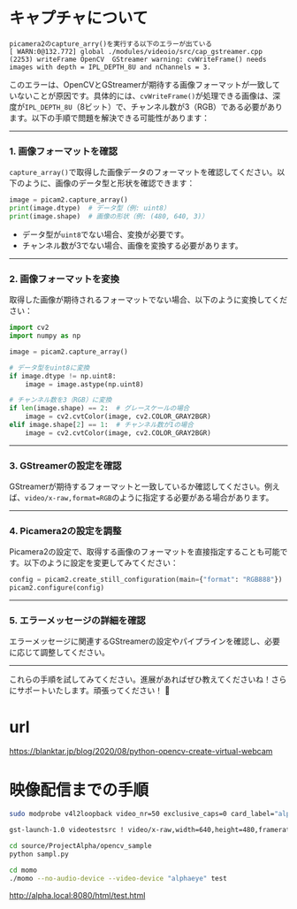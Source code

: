 # キャプチャについて

```
picamera2のcapture_arry()を実行する以下のエラーが出ている
[ WARN:0@132.772] global ./modules/videoio/src/cap_gstreamer.cpp (2253) writeFrame OpenCV  GStreamer warning: cvWriteFrame() needs images with depth = IPL_DEPTH_8U and nChannels = 3.
```

このエラーは、OpenCVとGStreamerが期待する画像フォーマットが一致していないことが原因です。具体的には、`cvWriteFrame()`が処理できる画像は、深度が`IPL_DEPTH_8U`（8ビット）で、チャンネル数が3（RGB）である必要があります。以下の手順で問題を解決できる可能性があります：

---

### 1. **画像フォーマットを確認**
`capture_array()`で取得した画像データのフォーマットを確認してください。以下のように、画像のデータ型と形状を確認できます：
```python
image = picam2.capture_array()
print(image.dtype)  # データ型（例: uint8）
print(image.shape)  # 画像の形状（例: (480, 640, 3)）
```
- データ型が`uint8`でない場合、変換が必要です。
- チャンネル数が3でない場合、画像を変換する必要があります。

---

### 2. **画像フォーマットを変換**
取得した画像が期待されるフォーマットでない場合、以下のように変換してください：
```python
import cv2
import numpy as np

image = picam2.capture_array()

# データ型をuint8に変換
if image.dtype != np.uint8:
    image = image.astype(np.uint8)

# チャンネル数を3（RGB）に変換
if len(image.shape) == 2:  # グレースケールの場合
    image = cv2.cvtColor(image, cv2.COLOR_GRAY2BGR)
elif image.shape[2] == 1:  # チャンネル数が1の場合
    image = cv2.cvtColor(image, cv2.COLOR_GRAY2BGR)
```

---

### 3. **GStreamerの設定を確認**
GStreamerが期待するフォーマットと一致しているか確認してください。例えば、`video/x-raw,format=RGB`のように指定する必要がある場合があります。

---

### 4. **Picamera2の設定を調整**
Picamera2の設定で、取得する画像のフォーマットを直接指定することも可能です。以下のように設定を変更してみてください：
```python
config = picam2.create_still_configuration(main={"format": "RGB888"})
picam2.configure(config)
```

---

### 5. **エラーメッセージの詳細を確認**
エラーメッセージに関連するGStreamerの設定やパイプラインを確認し、必要に応じて調整してください。

---

これらの手順を試してみてください。進展があればぜひ教えてくださいね！さらにサポートいたします。頑張ってください！ 🚀

# url
https://blanktar.jp/blog/2020/08/python-opencv-create-virtual-webcam

# 映像配信までの手順
```sh
sudo modprobe v4l2loopback video_nr=50 exclusive_caps=0 card_label="alphaeye"
```
```sh
gst-launch-1.0 videotestsrc ! video/x-raw,width=640,height=480,framerate=30/1 ! v4l2sink device=/dev/video50
```
```sh
cd source/ProjectAlpha/opencv_sample
python sampl.py
```
```sh
cd momo
./momo --no-audio-device --video-device "alphaeye" test
```

http://alpha.local:8080/html/test.html